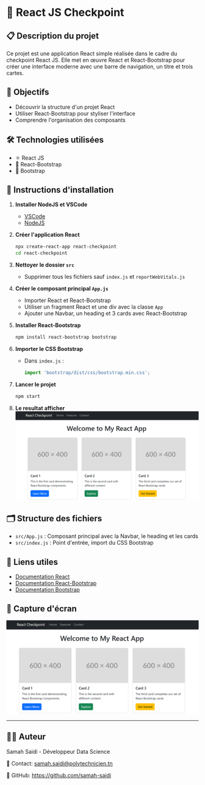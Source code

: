 # 🚀 React JS Checkpoint

## 📋 Description du projet
Ce projet est une application React simple réalisée dans le cadre du checkpoint React JS. Elle met en œuvre React et React-Bootstrap pour créer une interface moderne avec une barre de navigation, un titre et trois cartes.

## 🎯 Objectifs
- Découvrir la structure d'un projet React
- Utiliser React-Bootstrap pour styliser l'interface
- Comprendre l'organisation des composants

## 🛠️ Technologies utilisées
- ⚛️ React JS
- 🎨 React-Bootstrap
- 💎 Bootstrap

## 📝 Instructions d'installation

1. **Installer NodeJS et VSCode**
   - [VSCode](https://code.visualstudio.com/)
   - [NodeJS](https://nodejs.org/en)

2. **Créer l'application React**
   ```bash
   npx create-react-app react-checkpoint
   cd react-checkpoint
   ```

3. **Nettoyer le dossier `src`**
   - Supprimer tous les fichiers sauf `index.js` et `reportWebVitals.js`

4. **Créer le composant principal `App.js`**
   - Importer React et React-Bootstrap
   - Utiliser un fragment React et une div avec la classe `App`
   - Ajouter une Navbar, un heading et 3 cards avec React-Bootstrap

5. **Installer React-Bootstrap**
   ```bash
   npm install react-bootstrap bootstrap
   ```

6. **Importer le CSS Bootstrap**
   - Dans `index.js` :
     ```js
     import 'bootstrap/dist/css/bootstrap.min.css';
     ```

7. **Lancer le projet**
   ```bash
   npm start
   ```
8. **Le resultat afficher**
![resultat ](assets/images/result.png) 

## 🗂️ Structure des fichiers
- `src/App.js` : Composant principal avec la Navbar, le heading et les cards
- `src/index.js` : Point d'entrée, import du CSS Bootstrap

## 🔗 Liens utiles
- [Documentation React](https://react.dev/)
- [Documentation React-Bootstrap](https://react-bootstrap.github.io/)
- [Documentation Bootstrap](https://getbootstrap.com/)

## 📸 Capture d'écran
![Aperçu de l'application](assets/images/result.png)

---

## 👩‍💻 Auteur

Samah Saidi - Développeur Data Science

📧 Contact: samah.saidi@polytechnicien.tn

🔗 GitHub: https://github.com/samah-saidi
